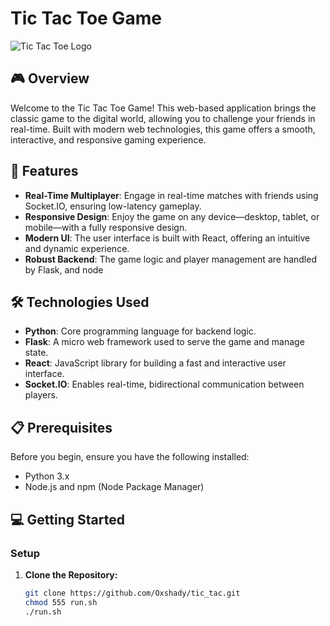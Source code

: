 # Tic Tac Toe Game

![Tic Tac Toe Logo](path/to/logo-image.png)

## 🎮 Overview

Welcome to the Tic Tac Toe Game! This web-based application brings the classic game to the digital world, allowing you to challenge your friends in real-time. Built with modern web technologies, this game offers a smooth, interactive, and responsive gaming experience.

## 🚀 Features

- **Real-Time Multiplayer**: Engage in real-time matches with friends using Socket.IO, ensuring low-latency gameplay.
- **Responsive Design**: Enjoy the game on any device—desktop, tablet, or mobile—with a fully responsive design.
- **Modern UI**: The user interface is built with React, offering an intuitive and dynamic experience.
- **Robust Backend**: The game logic and player management are handled by Flask, and node 

## 🛠️ Technologies Used

- **Python**: Core programming language for backend logic.
- **Flask**: A micro web framework used to serve the game and manage state.
- **React**: JavaScript library for building a fast and interactive user interface.
- **Socket.IO**: Enables real-time, bidirectional communication between players.

## 📋 Prerequisites

Before you begin, ensure you have the following installed:

- Python 3.x
- Node.js and npm (Node Package Manager)

## 💻 Getting Started

### Setup

1. **Clone the Repository:**
   ```bash
   git clone https://github.com/Oxshady/tic_tac.git
   chmod 555 run.sh
   ./run.sh

